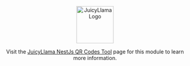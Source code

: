 <div align="center">
  <a href="https://juicyllama.com/" target="_blank">
    <img src="https://juicyllama.com/assets/images/icon.png" width="100" alt="JuicyLlama Logo" />
  </a>

Visit the [JuicyLlama NestJs QR Codes Tool](https://docs.juicyllama.com/tools/qrcodes) page for this module to learn more information.
</div>
